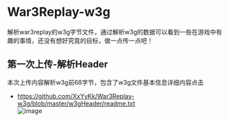 # War3Replay-w3g
解析war3replay的w3g字节文件，通过解析w3g的数据可以看到一些在游戏中有趣的事情，还没有想好究竟的目标，做一点传一点吧！

## 第一次上传-解析Header
本次上传内容解析w3g前68字节，包含了w3g文件基本信息详细内容点击
* https://github.com/XxYyKk/War3Replay-w3g/blob/master/w3gHeader/readme.txt <br>
 ![image](https://github.com/XxYyKk/War3Replay-w3g/w3gHeader/img/header.png)
